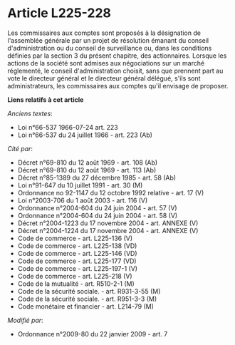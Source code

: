 # Article L225-228

Les commissaires aux comptes sont proposés à la désignation de l'assemblée générale par un projet de résolution émanant du
conseil d'administration ou du conseil de surveillance ou, dans les conditions définies par la section 3 du présent chapitre,
des actionnaires.         Lorsque les actions de la société sont admises aux négociations sur un marché réglementé, le
conseil d'administration choisit, sans que prennent part au vote le directeur général et le directeur général délégué, s'ils
sont administrateurs, les commissaires aux comptes qu'il envisage de proposer.

**Liens relatifs à cet article**

_Anciens textes_:

  - Loi n°66-537 1966-07-24 art. 223
  - Loi n°66-537 du 24 juillet 1966 - art. 223 (Ab)

_Cité par_:

  - Décret n°69-810 du 12 août 1969 - art. 108 (Ab)
  - Décret n°69-810 du 12 août 1969 - art. 113 (Ab)
  - Décret n°85-1389 du 27 décembre 1985 - art. 58 (Ab)
  - Loi n°91-647 du 10 juillet 1991 - art. 30 (M)
  - Ordonnance no 92-1147 du 12 octobre 1992 relative  - art. 17 (V)
  - Loi n°2003-706 du 1 août 2003 - art. 116 (V)
  - Ordonnance n°2004-604 du 24 juin 2004 - art. 57 (V)
  - Ordonnance n°2004-604 du 24 juin 2004 - art. 58 (V)
  - Décret n°2004-1223 du 17 novembre 2004 - art. ANNEXE (V)
  - Décret n°2004-1224 du 17 novembre 2004 - art. ANNEXE (V)
  - Code de commerce - art. L225-136 (V)
  - Code de commerce - art. L225-138 (VD)
  - Code de commerce - art. L225-146 (VD)
  - Code de commerce - art. L225-177 (VD)
  - Code de commerce - art. L225-197-1 (V)
  - Code de commerce - art. L225-218 (V)
  - Code de la mutualité - art. R510-2-1 (M)
  - Code de la sécurité sociale. - art. R931-3-55 (M)
  - Code de la sécurité sociale. - art. R951-3-3 (M)
  - Code monétaire et financier - art. L214-79 (M)

_Modifié par_:

  - Ordonnance n°2009-80 du 22 janvier 2009 - art. 7
